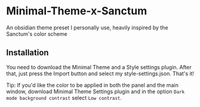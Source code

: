 # Minimal-Theme-x-Sanctum
An obsidian theme preset I personally use, heavily inspired by the Sanctum's color scheme

## Installation
You need to download the Minimal Theme and a Style settings plugin. After that, just press the Import button and select my style-settings.json. That's it!

Tip: If you'd like the color to be applied in both the panel and the main window, download Minimal Theme Settings plugin and in the option `Dark mode background contrast` select `Low contrast`.
